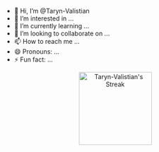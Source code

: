- 👋 Hi, I’m @Taryn-Valistian
- 👀 I’m interested in ...
- 🌱 I’m currently learning ...
- 💞️ I’m looking to collaborate on ...
- 📫 How to reach me ...
- 😄 Pronouns: ...
- ⚡ Fun fact: ...

<div class="badges-githubstats">
  <p align="center">
    <!---<img src="https://github-readme-stats.vercel.app/api?username=Taryn-Valistian&theme=tokyonight&show_icons=true&hide_border=true&count_private=true" alt="Taryn-Valistian's Stats" height="165">--->
    <img src="https://github-readme-streak-stats.herokuapp.com/?user=Taryn-Valistian&theme=tokyonight&hide_border=true" alt="Taryn-Valistian's Streak" height="165">
  </p>
</div>


<!---
Taryn-Valistian/Taryn-Valistian is a ✨ special ✨ repository because its `README.md` (this file) appears on your GitHub profile.
You can click the Preview link to take a look at your changes.
--->
